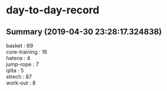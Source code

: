 # day-to-day-record  
## Summary  (2019-04-30 23:28:17.324838)  
basket : 69  
core-training : 16  
hatena : 4  
jump-rope : 7  
qiita : 5  
strech : 87  
work-out : 8  
